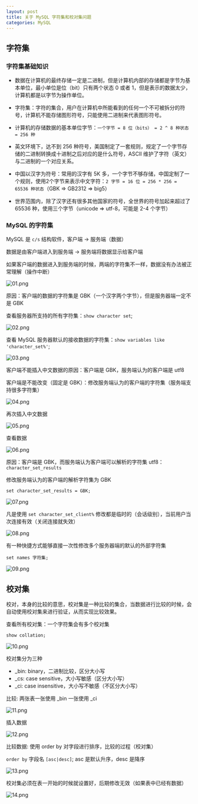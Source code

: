 ```yaml
---
layout: post
title: 关于 MySQL 字符集和校对集问题
categories: MySQL
---
```


## 字符集

### 字符集基础知识

* 数据在计算机的最终存储一定是二进制，但是计算机内部的存储都是字节为基本单位，最小单位是位（bit）只有两个状态 0 或者 1，但是表示的数据太少，计算机都是以字节为操作单位。

* 字符集：字符的集合，用户在计算机中所能看到的任何一个不可被拆分的符号，计算机不能存储图形符号，只能使用二进制来代表图形符号。

* 计算机的存储数据的基本单位字节：`一个字节 = 8 位（bits） = 2 ^ 8 种状态 = 256 种`

* 英文环境下，达不到 256 种符号，美国制定了一套规则，规定了一个字节存储的二进制转换成十进制之后对应的是什么符号，ASCII 维护了字符（英文）与二进制的一个对应关系。

* 中国以汉字为符号：常用的汉字有 5K 多，一个字节不够存储，中国定制了一个规则，使用2个字节来表示中文字符：`2 字节 = 16 位 = 256 * 256 = 65536 种状态`（GBK => GB2312 => big5）

* 世界范围内，除了汉字还有很多其他国家的符号，全世界的符号加起来超过了 65536 种，使用三个字节（unicode => utf-8，可能是 2-4 个字节）

### MySQL 的字符集

MySQL 是 `c/s` 结构软件，客户端 -> 服务端（数据）

数据是由客户端进入到服务端 -> 服务端将数据显示给客户端

如果客户端的数据进入到服务端的时候，两端的字符集不一样，数据没有办法被正常理解（操作中断）

![01.png](/static/images/2016/12/23/01.png)

原因：客户端的数据的字符集是 GBK（一个汉字两个字节），但是服务器端一定不是 GBK

查看服务器所支持的所有字符集：`show character set`;

![02.png](/static/images/2016/12/23/02.png)

查看 MySQL 服务器默认的接收数据的字符集：`show variables like 'character_set%'`;

![03.png](/static/images/2016/12/23/03.png)

客户端不能插入中文数据的原因：客户端是 GBK，服务端认为的客户端是 utf8

客户端是不能改变（固定是 GBK）：修改服务端认为的客户端的字符集（服务端支持很多字符集）

![04.png](/static/images/2016/12/23/04.png)

再次插入中文数据

![05.png](/static/images/2016/12/23/05.png)

查看数据

![06.png](/static/images/2016/12/23/06.png)

原因：客户端是 GBK，而服务端认为客户端可以解析的字符集 utf8：`character_set_results`

修改服务端认为的客户端的解析字符集为 GBK

```
set character_set_results = GBK;
```

![07.png](/static/images/2016/12/23/07.png)

凡是使用 `set character_set_client%` 修改都是临时的（会话级别），当前用户当次连接有效（关闭连接就失效）

![08.png](/static/images/2016/12/23/08.png)

有一种快捷方式能够直接一次性修改多个服务器端的默认的外部字符集

```
set names 字符集;
```

![09.png](/static/images/2016/12/23/09.png)

## 校对集

校对，本身的比较的意思，校对集是一种比较的集合，当数据进行比较的时候，会自动使用校对集来进行验证，从而实现比较效果。

查看所有校对集：一个字符集会有多个校对集

```
show collation;
```

![10.png](/static/images/2016/12/23/10.png)

校对集分为三种

* _bin: binary，二进制比较，区分大小写
* _cs: case sensitive，大小写敏感（区分大小写）
* _ci: case insensitive，大小写不敏感（不区分大小写）

比较: 两张表一张使用 _bin 一张使用 _ci

![11.png](/static/images/2016/12/23/11.png)

插入数据

![12.png](/static/images/2016/12/23/12.png)

比较数据: 使用 order by 对字段进行排序，比较的过程（校对集）

`order by` 字段名 `[asc|desc]`; asc 是默认升序，desc 是降序

![13.png](/static/images/2016/12/23/13.png)

校对集必须在表一开始的时候就设置好，后期修改无效（如果表中已经有数据）

![14.png](/static/images/2016/12/23/14.png)